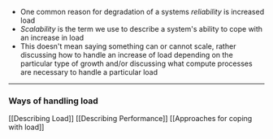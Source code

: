* One common reason for degradation of a systems *reliability* is increased load
* *Scalability* is the term we use to describe a system's ability to cope with an increase in load
* This doesn't mean saying something can or cannot scale, rather discussing how to handle an increase of load depending on the particular type of growth and/or discussing what compute processes are necessary to handle a particular load
---
### Ways of handling load
[[Describing Load]]
[[Describing Performance]]
[[Approaches for coping with load]]